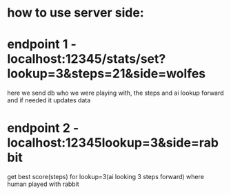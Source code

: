 # how to use server side:

# endpoint 1 - localhost:12345/stats/set?lookup=3&steps=21&side=wolfes
here we send db who we were playing with, the steps and ai lookup forward and if needed it updates data

# endpoint 2 - localhost:12345lookup=3&side=rabbit
get best score(steps) for lookup=3(ai looking 3 steps forward) where human played with rabbit